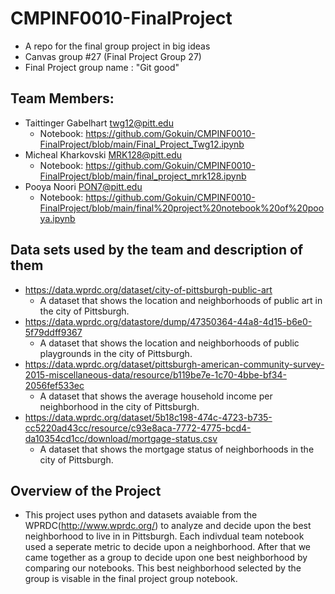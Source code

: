 # CMPINF0010-FinalProject
- A repo for the final group project in big ideas
- Canvas group #27 (Final Project Group 27)
- Final Project group name : "Git good"

## Team Members:
- Taittinger Gabelhart twg12@pitt.edu 
   - Notebook: https://github.com/Gokuin/CMPINF0010-FinalProject/blob/main/Final_Project_Twg12.ipynb
- Micheal Kharkovski MRK128@pitt.edu
   - Notebook: https://github.com/Gokuin/CMPINF0010-FinalProject/blob/main/final_project_mrk128.ipynb
- Pooya Noori PON7@pitt.edu
   - Notebook: https://github.com/Gokuin/CMPINF0010-FinalProject/blob/main/final%20project%20notebook%20of%20pooya.ipynb

## Data sets used by the team and description of them
- https://data.wprdc.org/dataset/city-of-pittsburgh-public-art
  - A dataset that shows the location and neighborhoods of public art in the city of Pittsburgh.
- https://data.wprdc.org/datastore/dump/47350364-44a8-4d15-b6e0-5f79ddff9367
  - A dataset that shows the location and neighborhoods of public playgrounds in the city of Pittsburgh.
- https://data.wprdc.org/dataset/pittsburgh-american-community-survey-2015-miscellaneous-data/resource/b119be7e-1c70-4bbe-bf34-2056fef533ec
  - A dataset that shows the average household income per neighborhood in the city of Pittsburgh.
- https://data.wprdc.org/dataset/5b18c198-474c-4723-b735-cc5220ad43cc/resource/c93e8aca-7772-4775-bcd4-da10354cd1cc/download/mortgage-status.csv
  - A dataset that shows the mortgage status of neighborhoods in the city of Pittsburgh.

## Overview of the Project
- This project uses python and datasets avaiable from the WPRDC(http://www.wprdc.org/) to analyze and decide upon the best neighborhood to live in in Pittsburgh. Each indivdual team notebook used a seperate metric to decide upon a neighborhood. After that we came together as a group to decide upon one best neighborhood by comparing our notebooks. This best neighborhood selected by the group is visable in the final project group notebook.

